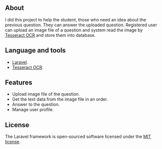 
## About

I did this project to help the student, those who need an idea about the previous question. They can answer the uploaded question.
Registered user can upload an image file of a question and system read the image by [Tesseract OCR](https://github.com/tesseract-ocr/tesseract) and store them into database.



## Language and tools

- [Laravel](http://www.laravel.com).
- [Tesseract OCR](https://github.com/tesseract-ocr/tesseract).


## Features

- Upload image file of the question.
- Get the text data from the image file in an order.
- Answer to the question.
- Manage user profile.

## License

The Laravel framework is open-sourced software licensed under the [MIT license](http://opensource.org/licenses/MIT).
